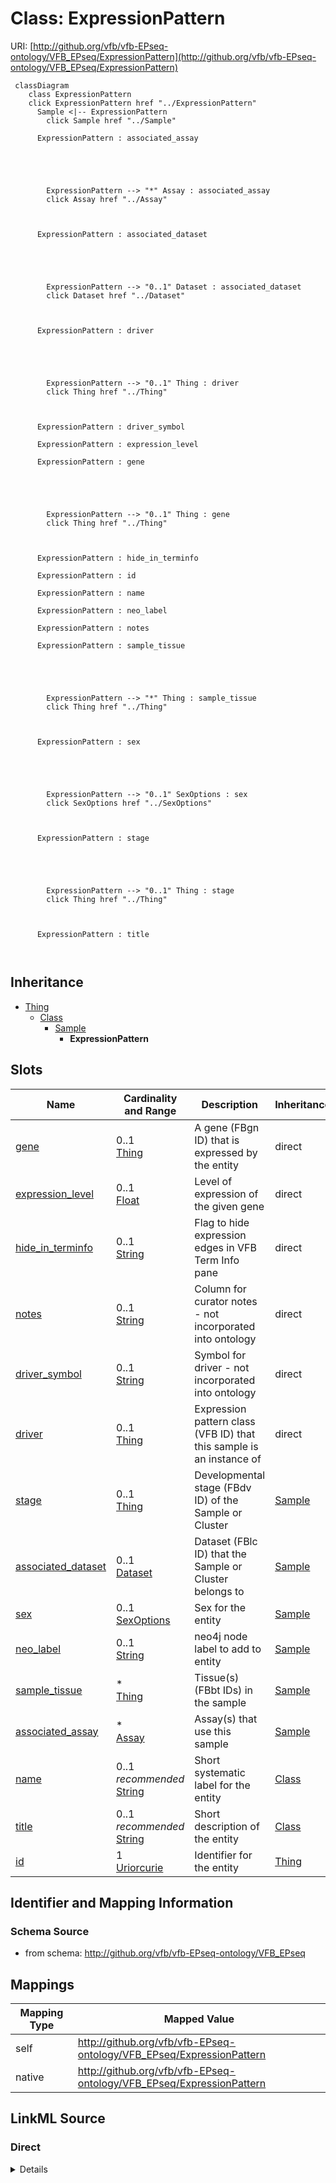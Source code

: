 

# Class: ExpressionPattern 



URI: [http://github.org/vfb/vfb-EPseq-ontology/VFB_EPseq/ExpressionPattern](http://github.org/vfb/vfb-EPseq-ontology/VFB_EPseq/ExpressionPattern)






```mermaid
 classDiagram
    class ExpressionPattern
    click ExpressionPattern href "../ExpressionPattern"
      Sample <|-- ExpressionPattern
        click Sample href "../Sample"
      
      ExpressionPattern : associated_assay
        
          
    
        
        
        ExpressionPattern --> "*" Assay : associated_assay
        click Assay href "../Assay"
    

        
      ExpressionPattern : associated_dataset
        
          
    
        
        
        ExpressionPattern --> "0..1" Dataset : associated_dataset
        click Dataset href "../Dataset"
    

        
      ExpressionPattern : driver
        
          
    
        
        
        ExpressionPattern --> "0..1" Thing : driver
        click Thing href "../Thing"
    

        
      ExpressionPattern : driver_symbol
        
      ExpressionPattern : expression_level
        
      ExpressionPattern : gene
        
          
    
        
        
        ExpressionPattern --> "0..1" Thing : gene
        click Thing href "../Thing"
    

        
      ExpressionPattern : hide_in_terminfo
        
      ExpressionPattern : id
        
      ExpressionPattern : name
        
      ExpressionPattern : neo_label
        
      ExpressionPattern : notes
        
      ExpressionPattern : sample_tissue
        
          
    
        
        
        ExpressionPattern --> "*" Thing : sample_tissue
        click Thing href "../Thing"
    

        
      ExpressionPattern : sex
        
          
    
        
        
        ExpressionPattern --> "0..1" SexOptions : sex
        click SexOptions href "../SexOptions"
    

        
      ExpressionPattern : stage
        
          
    
        
        
        ExpressionPattern --> "0..1" Thing : stage
        click Thing href "../Thing"
    

        
      ExpressionPattern : title
        
      
```





## Inheritance
* [Thing](Thing.md)
    * [Class](Class.md)
        * [Sample](Sample.md)
            * **ExpressionPattern**



## Slots

| Name | Cardinality and Range | Description | Inheritance |
| ---  | --- | --- | --- |
| [gene](gene.md) | 0..1 <br/> [Thing](Thing.md) | A gene (FBgn ID) that is expressed by the entity | direct |
| [expression_level](expression_level.md) | 0..1 <br/> [Float](Float.md) | Level of expression of the given gene | direct |
| [hide_in_terminfo](hide_in_terminfo.md) | 0..1 <br/> [String](String.md) | Flag to hide expression edges in VFB Term Info pane | direct |
| [notes](notes.md) | 0..1 <br/> [String](String.md) | Column for curator notes - not incorporated into ontology | direct |
| [driver_symbol](driver_symbol.md) | 0..1 <br/> [String](String.md) | Symbol for driver - not incorporated into ontology | direct |
| [driver](driver.md) | 0..1 <br/> [Thing](Thing.md) | Expression pattern class (VFB ID) that this sample is an instance of | direct |
| [stage](stage.md) | 0..1 <br/> [Thing](Thing.md) | Developmental stage (FBdv ID) of the Sample or Cluster | [Sample](Sample.md) |
| [associated_dataset](associated_dataset.md) | 0..1 <br/> [Dataset](Dataset.md) | Dataset (FBlc ID) that the Sample or Cluster belongs to | [Sample](Sample.md) |
| [sex](sex.md) | 0..1 <br/> [SexOptions](SexOptions.md) | Sex for the entity | [Sample](Sample.md) |
| [neo_label](neo_label.md) | 0..1 <br/> [String](String.md) | neo4j node label to add to entity | [Sample](Sample.md) |
| [sample_tissue](sample_tissue.md) | * <br/> [Thing](Thing.md) | Tissue(s) (FBbt IDs) in the sample | [Sample](Sample.md) |
| [associated_assay](associated_assay.md) | * <br/> [Assay](Assay.md) | Assay(s) that use this sample | [Sample](Sample.md) |
| [name](name.md) | 0..1 _recommended_ <br/> [String](String.md) | Short systematic label for the entity | [Class](Class.md) |
| [title](title.md) | 0..1 _recommended_ <br/> [String](String.md) | Short description of the entity | [Class](Class.md) |
| [id](id.md) | 1 <br/> [Uriorcurie](Uriorcurie.md) | Identifier for the entity | [Thing](Thing.md) |









## Identifier and Mapping Information







### Schema Source


* from schema: http://github.org/vfb/vfb-EPseq-ontology/VFB_EPseq




## Mappings

| Mapping Type | Mapped Value |
| ---  | ---  |
| self | http://github.org/vfb/vfb-EPseq-ontology/VFB_EPseq/ExpressionPattern |
| native | http://github.org/vfb/vfb-EPseq-ontology/VFB_EPseq/ExpressionPattern |







## LinkML Source

<!-- TODO: investigate https://stackoverflow.com/questions/37606292/how-to-create-tabbed-code-blocks-in-mkdocs-or-sphinx -->

### Direct

<details>
```yaml
name: ExpressionPattern
from_schema: http://github.org/vfb/vfb-EPseq-ontology/VFB_EPseq
is_a: Sample
slots:
- gene
- expression_level
- hide_in_terminfo
attributes:
  notes:
    name: notes
    description: Column for curator notes - not incorporated into ontology.
    from_schema: http://github.org/vfb/vfb-EPseq-ontology/VFB_EPseq
    rank: 1000
    domain_of:
    - ExpressionPattern
  driver_symbol:
    name: driver_symbol
    description: Symbol for driver - not incorporated into ontology.
    from_schema: http://github.org/vfb/vfb-EPseq-ontology/VFB_EPseq
    rank: 1000
    domain_of:
    - ExpressionPattern
  driver:
    name: driver
    annotations:
      owl.fstring:
        tag: owl.fstring
        value: ClassAssertion( {V} {id} )
    description: Expression pattern class (VFB ID) that this sample is an instance
      of.
    from_schema: http://github.org/vfb/vfb-EPseq-ontology/VFB_EPseq
    rank: 1000
    domain_of:
    - ExpressionPattern
    range: Thing
    multivalued: false

```
</details>

### Induced

<details>
```yaml
name: ExpressionPattern
from_schema: http://github.org/vfb/vfb-EPseq-ontology/VFB_EPseq
is_a: Sample
attributes:
  notes:
    name: notes
    description: Column for curator notes - not incorporated into ontology.
    from_schema: http://github.org/vfb/vfb-EPseq-ontology/VFB_EPseq
    rank: 1000
    alias: notes
    owner: ExpressionPattern
    domain_of:
    - ExpressionPattern
    range: string
  driver_symbol:
    name: driver_symbol
    description: Symbol for driver - not incorporated into ontology.
    from_schema: http://github.org/vfb/vfb-EPseq-ontology/VFB_EPseq
    rank: 1000
    alias: driver_symbol
    owner: ExpressionPattern
    domain_of:
    - ExpressionPattern
    range: string
  driver:
    name: driver
    annotations:
      owl.fstring:
        tag: owl.fstring
        value: ClassAssertion( {V} {id} )
    description: Expression pattern class (VFB ID) that this sample is an instance
      of.
    from_schema: http://github.org/vfb/vfb-EPseq-ontology/VFB_EPseq
    rank: 1000
    alias: driver
    owner: ExpressionPattern
    domain_of:
    - ExpressionPattern
    range: Thing
    multivalued: false
  gene:
    name: gene
    annotations:
      owl.template:
        tag: owl.template
        value: "{% if gene %}\nClassAssertion ( \n    Annotation ( neo_custom:hide_in_terminfo\
          \ {{hide_in_terminfo}} ) \n    Annotation ( neo_custom:expression_level\
          \ {{expression_level}} ) \n    {% if expression_extent %}\n    Annotation\
          \ ( neo_custom:expression_extent {{expression_extent}} ) \n    {% endif\
          \ %}\n    ObjectSomeValuesFrom ( RO:0002292 {{gene}}) {{id}})\n{% endif\
          \ %}"
    description: A gene (FBgn ID) that is expressed by the entity. Max one gene per
      tsv row alongside its expression_level, expression_extent (for scRNAseq clusters)
      and hide_in_terminfo (=true).
    from_schema: http://github.org/vfb/vfb-EPseq-ontology/VFB_EPseq
    rank: 1000
    slot_uri: RO:0002292
    alias: gene
    owner: ExpressionPattern
    domain_of:
    - ExpressionPattern
    - Cluster
    range: Thing
  expression_level:
    name: expression_level
    description: Level of expression of the given gene.
    from_schema: http://github.org/vfb/vfb-EPseq-ontology/VFB_EPseq
    rank: 1000
    slot_uri: neo_custom:expression_level
    alias: expression_level
    owner: ExpressionPattern
    domain_of:
    - ExpressionPattern
    - Cluster
    range: float
  hide_in_terminfo:
    name: hide_in_terminfo
    description: Flag to hide expression edges in VFB Term Info pane. Range must be
      string - boolean changes capitalisation and does not add datatype anyway.
    from_schema: http://github.org/vfb/vfb-EPseq-ontology/VFB_EPseq
    rank: 1000
    slot_uri: neo_custom:hide_in_terminfo
    alias: hide_in_terminfo
    owner: ExpressionPattern
    domain_of:
    - ExpressionPattern
    - Cluster
    range: string
  stage:
    name: stage
    annotations:
      owl.fstring:
        tag: owl.fstring
        value: ClassAssertion( ObjectSomeValuesFrom( RO:0002490 {V} ) {id} )
    description: Developmental stage (FBdv ID) of the Sample or Cluster.
    from_schema: http://github.org/vfb/vfb-EPseq-ontology/VFB_EPseq
    rank: 1000
    slot_uri: RO:0002490
    alias: stage
    owner: ExpressionPattern
    domain_of:
    - Sample
    - Cluster
    range: Thing
  associated_dataset:
    name: associated_dataset
    annotations:
      owl.fstring:
        tag: owl.fstring
        value: AnnotationAssertion( dc:source {id} {V} )
    description: Dataset (FBlc ID) that the Sample or Cluster belongs to.
    from_schema: http://github.org/vfb/vfb-EPseq-ontology/VFB_EPseq
    rank: 1000
    slot_uri: dc:source
    alias: associated_dataset
    owner: ExpressionPattern
    domain_of:
    - Sample
    - Assay
    - Clustering
    - Cluster
    range: Dataset
  sex:
    name: sex
    annotations:
      owl.fstring:
        tag: owl.fstring
        value: ClassAssertion( ObjectSomeValuesFrom( BFO:0000050 {V} ) {id} )
    description: Sex for the entity. Should be 'male' or 'female'.
    from_schema: http://github.org/vfb/vfb-EPseq-ontology/VFB_EPseq
    rank: 1000
    slot_uri: BFO:0000050
    alias: sex
    owner: ExpressionPattern
    domain_of:
    - Sample
    - Cluster
    range: sex_options
  neo_label:
    name: neo_label
    annotations:
      owl:
        tag: owl
        value: AnnotationProperty
    description: neo4j node label to add to entity.
    from_schema: http://github.org/vfb/vfb-EPseq-ontology/VFB_EPseq
    rank: 1000
    slot_uri: neo_property:nodeLabel
    alias: neo_label
    owner: ExpressionPattern
    domain_of:
    - Dataset
    - Sample
    - Assay
    - Cluster
    - Publication
    range: string
  sample_tissue:
    name: sample_tissue
    annotations:
      owl.fstring:
        tag: owl.fstring
        value: ClassAssertion( ObjectSomeValuesFrom( RO:0002131 {V} ) {id} )
    description: Tissue(s) (FBbt IDs) in the sample. Multiple IDs should be separated
      with '|' or in different rows. Maps as an overlaps relationship rather than
      part_of due to imprecision of dissection.
    from_schema: http://github.org/vfb/vfb-scRNAseq-ontology/VFB_scRNAseq
    rank: 1000
    slot_uri: RO:0002131
    alias: sample_tissue
    owner: ExpressionPattern
    domain_of:
    - Sample
    range: Thing
    multivalued: true
  associated_assay:
    name: associated_assay
    annotations:
      owl:
        tag: owl
        value: ObjectPropertyAssertion
    description: Assay(s) that use this sample. Multiple IDs should be separated with
      '|' or in different rows.
    from_schema: http://github.org/vfb/vfb-scRNAseq-ontology/VFB_scRNAseq
    rank: 1000
    slot_uri: RO:0002352
    alias: associated_assay
    owner: ExpressionPattern
    domain_of:
    - Sample
    range: Assay
    multivalued: true
  name:
    name: name
    annotations:
      owl:
        tag: owl
        value: AnnotationAssertion
    description: Short systematic label for the entity.
    from_schema: http://github.org/vfb/vfb-EPseq-ontology/VFB_EPseq
    rank: 1000
    slot_uri: rdfs:label
    alias: name
    owner: ExpressionPattern
    domain_of:
    - Class
    range: string
    recommended: true
  title:
    name: title
    annotations:
      owl:
        tag: owl
        value: AnnotationAssertion
    description: Short description of the entity.
    from_schema: http://github.org/vfb/vfb-EPseq-ontology/VFB_EPseq
    rank: 1000
    slot_uri: IAO:0000115
    alias: title
    owner: ExpressionPattern
    domain_of:
    - Class
    range: string
    recommended: true
  id:
    name: id
    description: Identifier for the entity. FlyBase identifiers should be prefixed
      with 'FlyBase:'.
    from_schema: http://github.org/vfb/vfb-EPseq-ontology/VFB_EPseq
    rank: 1000
    identifier: true
    alias: id
    owner: ExpressionPattern
    domain_of:
    - Thing
    range: uriorcurie
    required: true

```
</details>
